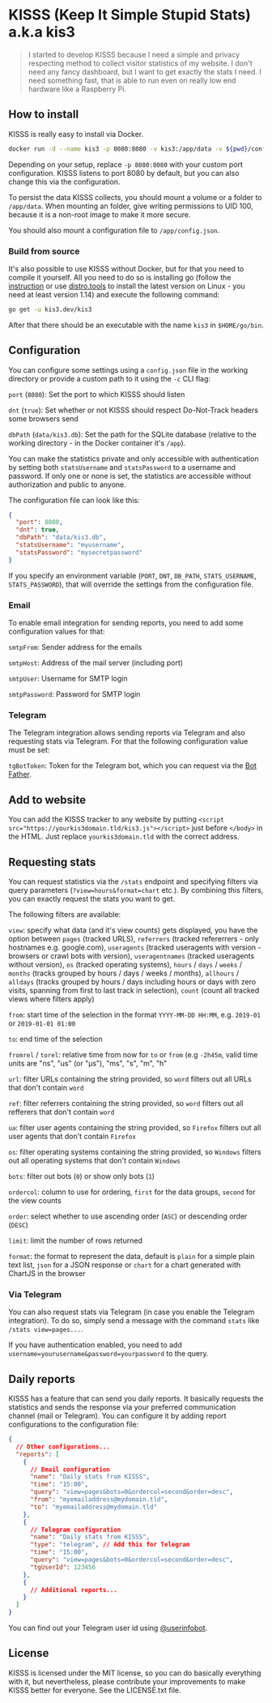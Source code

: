 # KISSS (Keep It Simple Stupid Stats) a.k.a kis3

> I started to develop KISSS because I need a simple and privacy respecting method to collect visitor statistics of my website. I don't need any fancy dashboard, but I want to get exactly the stats I need. I need something fast, that is able to run even on really low end hardware like a Raspberry Pi.

## How to install

KISSS is really easy to install via Docker.

```bash
docker run -d --name kis3 -p 8080:8080 -v kis3:/app/data -v ${pwd}/config.json:/app/config.json kis3/kis3
```

Depending on your setup, replace `-p 8080:8080` with your custom port configuration. KISSS listens to port 8080 by default, but you can also change this via the configuration.

To persist the data KISSS collects, you should mount a volume or a folder to `/app/data`. When mounting an folder, give writing permissions to UID 100, because it is a non-root image to make it more secure.

You should also mount a configuration file to `/app/config.json`.

### Build from source

It's also possible to use KISSS without Docker, but for that you need to compile it yourself. All you need to do so is installing go (follow the [instruction](https://golang.org/doc/install) or use [distro.tools](https://distro.tools) to install the latest version on Linux - you need at least version 1.14) and execute the following command:

```bash
go get -u kis3.dev/kis3
```

After that there should be an executable with the name `kis3` in `$HOME/go/bin`.

## Configuration

You can configure some settings using a `config.json` file in the working directory or provide a custom path to it using the `-c` CLI flag:

`port` (`8080`): Set the port to which KISSS should listen

`dnt` (`true`): Set whether or not KISSS should respect Do-Not-Track headers some browsers send

`dbPath` (`data/kis3.db`): Set the path for the SQLite database (relative to the working directory - in the Docker container it's `/app`).

You can make the statistics private and only accessible with authentication by setting both `statsUsername` and `statsPassword` to a username and password. If only one or none is set, the statistics are accessible without authorization and public to anyone.

The configuration file can look like this:

```json
{
  "port": 8080,
  "dnt": true,
  "dbPath": "data/kis3.db",
  "statsUsername": "myusername",
  "statsPassword": "mysecretpassword"
}
```

If you specify an environment variable (`PORT`, `DNT`, `DB_PATH`, `STATS_USERNAME`, `STATS_PASSWORD`), that will override the settings from the configuration file.

### Email

To enable email integration for sending reports, you need to add some configuration values for that:

`smtpFrom`: Sender address for the emails

`smtpHost`: Address of the mail server (including port)

`smtpUser`: Username for SMTP login

`smtpPassword`: Password for SMTP login

### Telegram

The Telegram integration allows sending reports via Telegram and also requesting stats via Telegram. For that the following configuration value must be set:

`tgBotToken`: Token for the Telegram bot, which you can request via the [Bot Father](https://t.me/BotFather).

## Add to website

You can add the KISSS tracker to any website by putting `<script src="https://yourkis3domain.tld/kis3.js"></script>` just before `</body>` in the HTML. Just replace `yourkis3domain.tld` with the correct address.

## Requesting stats

You can request statistics via the `/stats` endpoint and specifying filters via query parameters (`?view=hours&format=chart` etc.). By combining this filters, you can exactly request the stats you want to get.

The following filters are available:

`view`: specify what data (and it's view counts) gets displayed, you have the option between `pages` (tracked URLS), `referrers` (tracked refererrers - only hostnames e.g. google.com), `useragents` (tracked useragents with version - browsers or crawl bots with version), `useragentnames` (tracked useragents without version), `os` (tracked operating systems), `hours` / `days` / `weeks` / `months` (tracks grouped by hours / days / weeks / months), `allhours` / `alldays` (tracks grouped by hours / days including hours or days with zero visits, spanning from first to last track in selection), `count` (count all tracked views where filters apply)

`from`: start time of the selection in the format `YYYY-MM-DD HH:MM`, e.g. `2019-01` or `2019-01-01 01:00`

`to`: end time of the selection

`fromrel` / `torel`: relative time from now for `to` or `from` (e.g `-2h45m`, valid time units are "ns", "us" (or "µs"), "ms", "s", "m", "h"

`url`: filter URLs containing the string provided, so `word` filters out all URLs that don't contain `word`

`ref`: filter referrers containing the string provided, so `word` filters out all refferers that don't contain `word`

`ua`: filter user agents containing the string provided, so `Firefox` filters out all user agents that don't contain `Firefox`

`os`: filter operating systems containing the string provided, so `Windows` filters out all operating systems that don't contain `Windows`

`bots`: filter out bots (`0`) or show only bots (`1`)

`ordercol`: column to use for ordering, `first` for the data groups, `second` for the view counts

`order`: select whether to use ascending order (`ASC`) or descending order (`DESC`)

`limit`: limit the number of rows returned

`format`: the format to represent the data, default is `plain` for a simple plain text list, `json` for a JSON response or `chart` for a chart generated with ChartJS in the browser

### Via Telegram

You can also request stats via Telegram (in case you enable the Telegram integration). To do so, simply send a message with the command `stats` like `/stats view=pages...`.

If you have authentication enabled, you need to add `username=yourusername&password=yourpassword` to the query.

## Daily reports

KISSS has a feature that can send you daily reports. It basically requests the statistics and sends the response via your preferred communication channel (mail or Telegram). You can configure it by adding report configurations to the configuration file:

```json
{
  // Other configurations...
  "reports": [
    {
      // Email configuration
      "name": "Daily stats from KISSS",
      "time": "15:00",
      "query": "view=pages&bots=0&ordercol=second&order=desc",
      "from": "myemailaddress@mydomain.tld",
      "to": "myemailaddress@mydomain.tld"
    },
    {
      // Telegram configuration
      "name": "Daily stats from KISSS",
      "type": "telegram", // Add this for Telegram
      "time": "15:00",
      "query": "view=pages&bots=0&ordercol=second&order=desc",
      "tgUserId": 123456
    },
    {
      // Additional reports...
    }
  ]
}
```

You can find out your Telegram user id using [@userinfobot](https://t.me/userinfobot).

## License

KISSS is licensed under the MIT license, so you can do basically everything with it, but nevertheless, please contribute your improvements to make KISSS better for everyone. See the LICENSE.txt file.
